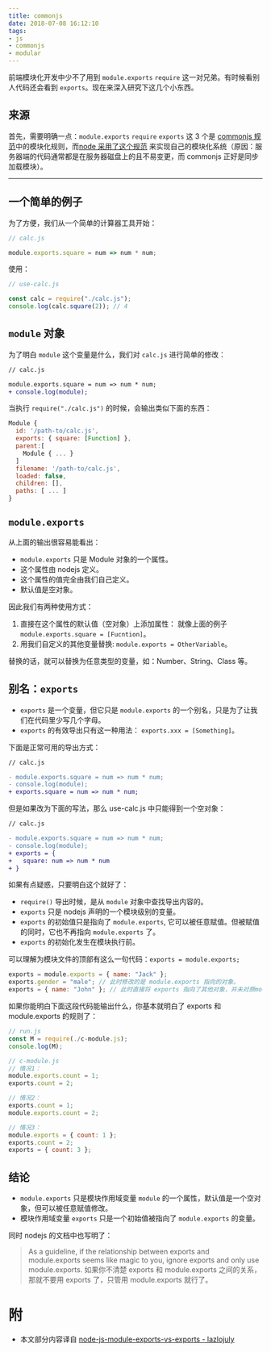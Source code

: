 ```yaml
---
title: commonjs
date: 2018-07-08 16:12:10
tags:
- js
- commonjs
- modular
---
```


前端模块化开发中少不了用到 `module.exports` `require` 这一对兄弟。有时候看别人代码还会看到 `exports`。现在来深入研究下这几个小东西。

## 来源

首先，需要明确一点：`module.exports` `require` `exports` 这 3 个是 [commonjs 规范](http://wiki.commonjs.org/wiki/CommonJS)中的模块化规则，而[node 采用了这个规范](https://nodejs.org/docs/latest/api/modules.html) 来实现自己的模块化系统（原因：服务器端的代码通常都是在服务器磁盘上的且不易变更，而 commonjs 正好是同步加载模块）。

---

## 一个简单的例子

为了方便，我们从一个简单的计算器工具开始：

```js
// calc.js

module.exports.square = num => num * num;
```

使用：

```js
// use-calc.js

const calc = require("./calc.js");
console.log(calc.square(2)); // 4
```

## `module` 对象

为了明白 `module` 这个变量是什么，我们对 `calc.js` 进行简单的修改：

```diff
// calc.js

module.exports.square = num => num * num;
+ console.log(module);
```

当执行 `require("./calc.js")` 的时候，会输出类似下面的东西：

```js
Module {
  id: '/path-to/calc.js',
  exports: { square: [Function] },
  parent:[
    Module { ... }
  ]
  filename: '/path-to/calc.js',
  loaded: false,
  children: [],
  paths: [ ... ]
}
```

## `module.exports`

从上面的输出很容易能看出：

- `module.exports` 只是 Module 对象的一个属性。
- 这个属性由 nodejs 定义。
- 这个属性的值完全由我们自己定义。
- 默认值是空对象。

因此我们有两种使用方式：

1.  直接在这个属性的默认值（空对象）上添加属性： 就像上面的例子 `module.exports.square = [Fucntion]`。
2.  用我们自定义的其他变量替换: `module.exports = OtherVariable`。

替换的话，就可以替换为任意类型的变量，如：Number、String、Class 等。

## 别名：`exports`

- `exports` 是一个变量，但它只是 `module.exports` 的一个别名，只是为了让我们在代码里少写几个字母。
- `exports` 的有效导出只有这一种用法： `exports.xxx = [Something]`。

下面是正常可用的导出方式：

```diff
// calc.js

- module.exports.square = num => num * num;
- console.log(module);
+ exports.square = num => num * num;
```

但是如果改为下面的写法，那么 use-calc.js 中只能得到一个空对象：

```diff
// calc.js

- module.exports.square = num => num * num;
- console.log(module);
+ exports = {
+   square: num => num * num
+ }
```

如果有点疑惑，只要明白这个就好了：

- `require()` 导出时候，是从 `module` 对象中查找导出内容的。
- `exports` 只是 nodejs 声明的一个模块级别的变量。
- `exports` 的初始值只是指向了 `module.exports`, 它可以被任意赋值。但被赋值的同时，它也不再指向 `module.exports` 了。
- `exports` 的初始化发生在模块执行前。

可以理解为模块文件的顶部有这么一句代码：`exports = module.exports;`

```js
exports = module.exports = { name: "Jack" };
exports.gender = "male"; // 此时修改的是 module.exports 指向的对象。
exports = { name: "John" }; // 此时直接将 exports 指向了其他对象，并未对原module.exports产生任何影响。
```

如果你能明白下面这段代码能输出什么，你基本就明白了 exports 和 module.exports 的规则了：

```js
// run.js
const M = require(./c-module.js);
console.log(M);
```

```js
// c-module.js
// 情况1：
module.exports.count = 1;
exports.count = 2;

// 情况2：
exports.count = 1;
module.exports.count = 2;

// 情况3：
module.exports = { count: 1 };
exports.count = 2;
exports = { count: 3 };
```

## 结论

- `module.exports` 只是模块作用域变量 `module` 的一个属性，默认值是一个空对象，但可以被任意赋值修改。
- 模块作用域变量 `exports` 只是一个初始值被指向了 `module.exports` 的变量。

同时 nodejs 的文档中也写明了：

> As a guideline, if the relationship between exports and module.exports seems like magic to you, ignore exports and only use module.exports.
> 如果你不清楚 exports 和 module.exports 之间的关系，那就不要用 exports 了，只管用 module.exports 就行了。

# 附

- 本文部分内容译自 [node-js-module-exports-vs-exports - lazlojuly](https://medium.freecodecamp.org/node-js-module-exports-vs-exports-ec7e254d63ac)
